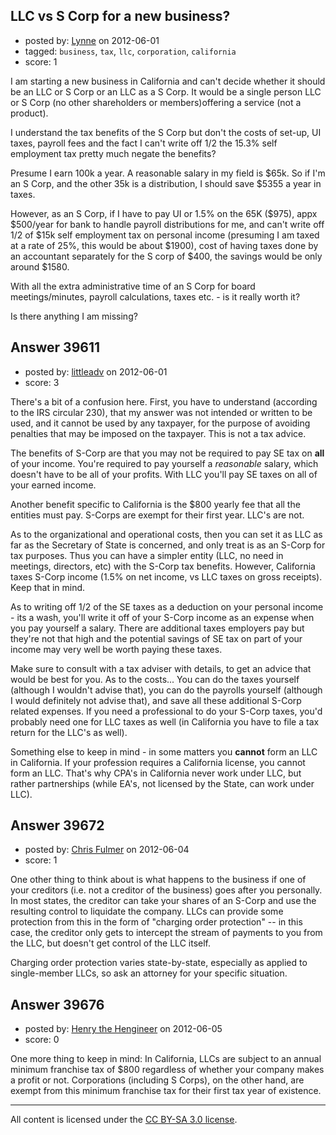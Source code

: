 ## LLC vs S Corp for a new business?

- posted by: [Lynne](https://stackexchange.com/users/-1/18217-lynne) on 2012-06-01
- tagged: `business`, `tax`, `llc`, `corporation`, `california`
- score: 1

I am starting a new business in California and can't decide whether it should be an LLC or S Corp or an LLC as a S Corp. It would be a single person LLC or S Corp (no other shareholders or members)offering a service (not a product).

I understand the tax benefits of the S Corp but don't the costs of set-up, UI taxes, payroll fees and the fact I can't write off 1/2 the 15.3% self employment tax pretty much negate the benefits?

Presume I earn 100k a year. A reasonable salary in my field is $65k. So if I'm an S Corp, and the other 35k is a distribution, I should save $5355 a year in taxes.

However, as an S Corp, if I have to pay UI or 1.5% on the 65K ($975), appx $500/year for bank to handle payroll distributions for me, and can't write off 1/2 of $15k self employment tax on personal income (presuming I am taxed at a rate of 25%, this would be about $1900), cost of having taxes done by an accountant separately for the S corp of $400, the savings would be only around $1580.

With all the extra administrative time of an S Corp for board meetings/minutes, payroll calculations, taxes etc. - is it really worth it?

Is there anything I am missing?


## Answer 39611

- posted by: [littleadv](https://stackexchange.com/users/-1/13808-littleadv) on 2012-06-01
- score: 3

There's a bit of a confusion here. First, you have to understand (according to the IRS circular 230), that my answer was not intended or written to be used, and it cannot be used by any taxpayer, for the purpose of avoiding penalties that may be imposed on the taxpayer. This is not a tax advice.

The benefits of S-Corp are that you may not be required to pay SE tax on **all** of your income. You're required to pay yourself a *reasonable* salary, which doesn't have to be all of your profits. With LLC you'll pay SE taxes on all of your earned income.

Another benefit specific to California is the $800 yearly fee that all the entities must pay. S-Corps are exempt for their first year. LLC's are not.

As to the organizational and operational costs, then you can set it as LLC as far as the Secretary of State is concerned, and only treat is as an S-Corp for tax purposes. Thus you can have a simpler entity (LLC, no need in meetings, directors, etc) with the S-Corp tax benefits. However, California taxes S-Corp income (1.5% on net income, vs LLC taxes on gross receipts). Keep that in mind.

As to writing off 1/2 of the SE taxes as a deduction on your personal income - its a wash, you'll write it off of your S-Corp income as an expense when you pay yourself a salary. There are additional taxes employers pay but they're not that high and the potential savings of SE tax on part of your income may very well be worth paying these taxes.

Make sure to consult with a tax adviser with details, to get an advice that would be best for you. As to the costs... You can do the taxes yourself (although I wouldn't advise that), you can do the payrolls yourself (although I would definitely not advise that), and save all these additional S-Corp related expenses. If you need a professional to do your S-Corp taxes, you'd probably need one for LLC taxes as well (in California you have to file a tax return for the LLC's as well).

Something else to keep in mind - in some matters you **cannot** form an LLC in California. If your profession requires a California license, you cannot form an LLC. That's why CPA's in California never work under LLC, but rather partnerships (while EA's, not licensed by the State, can work under LLC).


## Answer 39672

- posted by: [Chris Fulmer](https://stackexchange.com/users/-1/17026-chris-fulmer) on 2012-06-04
- score: 1

One other thing to think about is what happens to the business if one of your creditors (i.e. not a  creditor of the business) goes after you personally.  In most states, the creditor can take your shares of an S-Corp and use the resulting control to liquidate the company.  LLCs can provide some protection from this in the form of "charging order protection" -- in this case, the creditor only gets to intercept the stream of payments to you from the LLC, but doesn't get control of the LLC itself.  

Charging order protection varies state-by-state, especially as applied to single-member LLCs, so ask an attorney for your specific situation.


## Answer 39676

- posted by: [Henry the Hengineer](https://stackexchange.com/users/-1/1692-henry-the-hengineer) on 2012-06-05
- score: 0

One more thing to keep in mind:
In California, LLCs are subject to an annual minimum franchise tax of $800 regardless of whether your company makes a profit or not.
Corporations (including S Corps), on the other hand, are exempt from this minimum franchise tax for their first tax year of existence.



---

All content is licensed under the [CC BY-SA 3.0 license](https://creativecommons.org/licenses/by-sa/3.0/).

